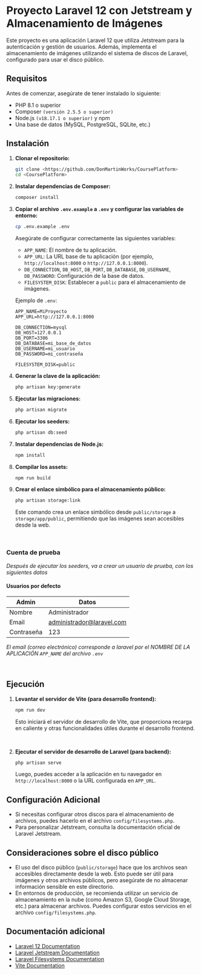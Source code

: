 # Proyecto Laravel 12 con Jetstream y Almacenamiento de Imágenes

Este proyecto es una aplicación Laravel 12 que utiliza Jetstream para la autenticación y gestión de usuarios. Además, implementa el almacenamiento de imágenes utilizando el sistema de discos de Laravel, configurado para usar el disco público.

## Requisitos

Antes de comenzar, asegúrate de tener instalado lo siguiente:

* PHP 8.1 o superior
* Composer `(versión 2.5.5 o superior)`
* Node.js `(v18.17.1 o superior)` y npm
* Una base de datos (MySQL, PostgreSQL, SQLite, etc.)

## Instalación

1.  **Clonar el repositorio:**

    ```bash
    git clone <https://github.com/DonMartinWorks/CoursePlatform>
    cd <CoursePlatform>
    ```

2.  **Instalar dependencias de Composer:**

    ```bash
    composer install
    ```

3.  **Copiar el archivo `.env.example` a `.env` y configurar las variables de entorno:**

    ```bash
    cp .env.example .env
    ```

    Asegúrate de configurar correctamente las siguientes variables:

    -   `APP_NAME`: El nombre de tu aplicación.
    -   `APP_URL`: La URL base de tu aplicación (por ejemplo, `http://localhost:8000` o `http://127.0.0.1:8000`).
    -   `DB_CONNECTION`, `DB_HOST`, `DB_PORT`, `DB_DATABASE`, `DB_USERNAME`, `DB_PASSWORD`: Configuración de la base de datos.
    -   `FILESYSTEM_DISK`: Establecer a `public` para el almacenamiento de imágenes.

    Ejemplo de `.env`:

    ```
    APP_NAME=MiProyecto
    APP_URL=http://127.0.0.1:8000

    DB_CONNECTION=mysql
    DB_HOST=127.0.0.1
    DB_PORT=3306
    DB_DATABASE=mi_base_de_datos
    DB_USERNAME=mi_usuario
    DB_PASSWORD=mi_contraseña

    FILESYSTEM_DISK=public
    ```

4.  **Generar la clave de la aplicación:**

    ```bash
    php artisan key:generate
    ```

5.  **Ejecutar las migraciones:**

    ```bash
    php artisan migrate
    ```

6.  **Ejecutar los seeders:**

    ```bash
    php artisan db:seed
    ```

7.  **Instalar dependencias de Node.js:**

    ```bash
    npm install
    ```

8.  **Compilar los assets:**

    ```bash
    npm run build
    ```

9.  **Crear el enlace simbólico para el almacenamiento público:**

    ```bash
    php artisan storage:link
    ```

    Este comando crea un enlace simbólico desde `public/storage` a `storage/app/public`, permitiendo que las imágenes sean accesibles desde la web.

<br />

### Cuenta de prueba

_Después de ejecutar los seeders, va a crear un usuario de prueba, con los siguientes datos_

#### Usuarios por defecto

| Admin      | Datos                     |
| ---------- | ------------------------- |
| Nombre     | Administrador             |
| Email      | administrador@laravel.com |
| Contraseña | 123                       |

_El email (correo electrónico) corresponde a laravel por el NOMBRE DE LA APLICACIÓN `APP_NAME` del archivo `.env`_

<br />

## Ejecución

1.  **Levantar el servidor de Vite (para desarrollo frontend):**

    ```bash
    npm run dev
    ```

    Esto iniciará el servidor de desarrollo de Vite, que proporciona recarga en caliente y otras funcionalidades útiles durante el desarrollo frontend.

<br />

2.  **Ejecutar el servidor de desarrollo de Laravel (para backend):**

    ```bash
    php artisan serve
    ```

    Luego, puedes acceder a la aplicación en tu navegador en `http://localhost:8000` o la URL configurada en `APP_URL`.

## Configuración Adicional

-   Si necesitas configurar otros discos para el almacenamiento de archivos, puedes hacerlo en el archivo `config/filesystems.php`.
-   Para personalizar Jetstream, consulta la documentación oficial de Laravel Jetstream.

## Consideraciones sobre el disco público

-   El uso del disco público (`public/storage`) hace que los archivos sean accesibles directamente desde la web. Esto puede ser útil para imágenes y otros archivos públicos, pero asegúrate de no almacenar información sensible en este directorio.
-   En entornos de producción, se recomienda utilizar un servicio de almacenamiento en la nube (como Amazon S3, Google Cloud Storage, etc.) para almacenar archivos. Puedes configurar estos servicios en el archivo `config/filesystems.php`.

## Documentación adicional

-   [Laravel 12 Documentation](https://laravel.com/docs/12.x)
-   [Laravel Jetstream Documentation](https://jetstream.laravel.com/docs/installation)
-   [Laravel Filesystems Documentation](https://laravel.com/docs/12.x/filesystem)
-   [Vite Documentation](https://vitejs.dev/guide/)
